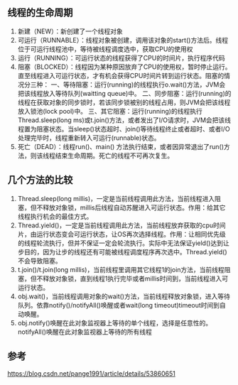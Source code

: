 ## 线程的生命周期
1. 新建（NEW）：新创建了一个线程对象
2. 可运行（RUNNABLE）：线程对象被创建，调用该对象的start()方法后。线程位于可运行线程池中，等待被线程调度选中，获取CPU的使用权
3. 运行（RUNNING）：可运行状态的线程获得了CPU的时间片，执行程序代码
4. 阻塞（BLOCKED）：线程因为某种原因放弃了CPU的使用权，暂时停止运行。直至线程进入可运行状态，才有机会获得CPU时间片转到运行状态。阻塞的情况分三种：
一、等待阻塞：运行(running)的线程执行o.wait()方法，JVM会把该线程放入等待队列(waitting queue)中。
二、同步阻塞：运行(running)的线程在获取对象的同步锁时，若该同步锁被别的线程占用，则JVM会把该线程放入锁池(lock pool)中。
三、其它阻塞：运行(running)的线程执行Thread.sleep(long ms)或t.join()方法，或者发出了I/O请求时，JVM会把该线程置为阻塞状态。当sleep()状态超时、join()等待线程终止或者超时、或者I/O处理完毕时，线程重新转入可运行(runnable)状态。
5. 死亡（DEAD）：线程run()、main() 方法执行结束，或者因异常退出了run()方法，则该线程结束生命周期。死亡的线程不可再次复生。

## 几个方法的比较
1. Thread.sleep(long millis)，一定是当前线程调用此方法，当前线程进入阻塞，但不释放对象锁，millis后线程自动苏醒进入可运行状态。作用：给其它线程执行机会的最佳方式。
2. Thread.yield()，一定是当前线程调用此方法，当前线程放弃获取的cpu时间片，由运行状态变会可运行状态，让OS再次选择线程。作用：让相同优先级的线程轮流执行，但并不保证一定会轮流执行。实际中无法保证yield()达到让步目的，因为让步的线程还有可能被线程调度程序再次选中。Thread.yield()不会导致阻塞。
3. t.join()/t.join(long millis)，当前线程里调用其它线程1的join方法，当前线程阻塞，但不释放对象锁，直到线程1执行完毕或者millis时间到，当前线程进入可运行状态。
4. obj.wait()，当前线程调用对象的wait()方法，当前线程释放对象锁，进入等待队列。依靠notify()/notifyAll()唤醒或者wait(long timeout)timeout时间到自动唤醒。
5. obj.notify()唤醒在此对象监视器上等待的单个线程，选择是任意性的。notifyAll()唤醒在此对象监视器上等待的所有线程

## 参考
https://blog.csdn.net/pange1991/article/details/53860651
